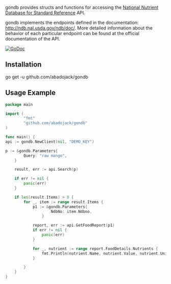 gondb provides structs and functions for accessing the [National Nutrient Database for Standard Reference](http://ndb.nal.usda.gov/ndb/doc/) API.

gondb implements the endpoints defined in the documentation: http://ndb.nal.usda.gov/ndb/doc/.
More detailed information about the behavior of each particular endpoint can be found at the official documentation of the API.

[![GoDoc](https://godoc.org/github.com/PuerkitoBio/goquery?status.png)](http://godoc.org/github.com/abadojack/gondb)

## Installation

go get -u github.com/abadojack/gondb

## Usage Example

```Go
package main

import (
        "fmt"
        "github.com/abadojack/gondb"
)

func main() {
api := gondb.NewClient(nil, "DEMO_KEY")

p := &gondb.Parameters{
        Query: "raw mango",
    }

    result, err := api.Search(p)

    if err != nil {
        panic(err)
    }

    if len(result.Items) > 0 {
        for _, item := range result.Items {
            p1 := &gondb.Parameters{
                	NdbNo: item.Ndbno,
              	}

            report, err := api.GetFoodReport(p1)
            if err != nil {
                panic(err)
            }

            for _, nutrient := range report.FoodDetails.Nutrients {
                fmt.Println(nutrient.Name, nutrient.Value, nutrient.Unit)
            }

        }
    }
}
```
